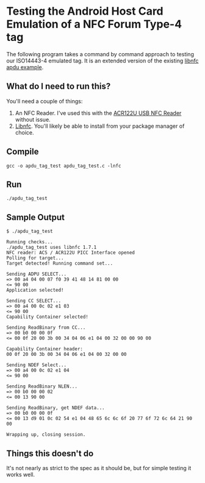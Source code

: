 # Testing the Android Host Card Emulation of a NFC Forum Type-4 tag

The following program takes a command by command approach to testing our  ISO14443-4 emulated tag. It is an extended version of the existing [libnfc apdu example](http://nfc-tools.org/index.php?title=Libnfc:APDU_example).

## What do I need to run this?

You'll need a couple of things:

1. An NFC Reader. I've used this with the [ACR122U USB NFC Reader](http://www.acs.com.hk/en/products/3/acr122u-usb-nfc-reader) without issue.
2. [Libnfc](http://nfc-tools.org/index.php?title=Libnfc). You'll likely be able to install from your package manager of choice.

## Compile

```
gcc -o apdu_tag_test apdu_tag_test.c -lnfc
```

## Run

```
./apdu_tag_test
```

## Sample Output

```
$ ./apdu_tag_test

Running checks...
./apdu_tag_test uses libnfc 1.7.1
NFC reader: ACS / ACR122U PICC Interface opened
Polling for target...
Target detected! Running command set...

Sending ADPU SELECT...
=> 00 a4 04 00 07 f0 39 41 48 14 81 00 00 
<= 90 00 
Application selected!

Sending CC SELECT...
=> 00 a4 00 0c 02 e1 03 
<= 90 00 
Capability Container selected!

Sending ReadBinary from CC...
=> 00 b0 00 00 0f 
<= 00 0f 20 00 3b 00 34 04 06 e1 04 00 32 00 00 90 00 

Capability Container header:
00 0f 20 00 3b 00 34 04 06 e1 04 00 32 00 00 

Sending NDEF Select...
=> 00 a4 00 0c 02 e1 04 
<= 90 00 

Sending ReadBinary NLEN...
=> 00 b0 00 00 02 
<= 00 13 90 00 

Sending ReadBinary, get NDEF data...
=> 00 b0 00 00 0f 
<= 00 13 d9 01 0c 02 54 e1 04 48 65 6c 6c 6f 20 77 6f 72 6c 64 21 90 00 

Wrapping up, closing session.
```

## Things this doesn't do
It's not nearly as strict to the spec as it should be, but for simple testing it works well.
